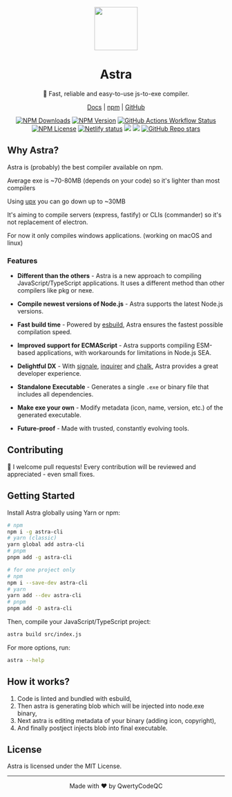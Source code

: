 <p align=center><img src="https://raw.githubusercontent.com/astracompiler/cli/main/astra.png" width="100"/></p>
<h1 align=center>Astra</h1>
<p align=center>🚀 Fast, reliable and easy-to-use js-to-exe compiler.</p>
<p align=center><a href="https://astra-js.netlify.app">Docs</a> | <a href="https://npmjs.com/package/astra-cli">npm</a> | <a href="https://github.com/astracompiler/cli">GitHub</a></p>
<p align=center>
    <a href="#"><img alt="NPM Downloads" src="https://img.shields.io/npm/dw/astra-cli?label="></a>
    <a href="https://npmjs.com/package/astra-cli"><img alt="NPM Version" src="https://img.shields.io/npm/v/astra-cli?label="></a>
    <a href="https://github.com/astracompiler/cli/actions"><img alt="GitHub Actions Workflow Status" src="https://img.shields.io/github/actions/workflow/status/astracompiler/cli/main.yml?label="></a>
    <br/>
    <a href="https://github.com/astracompiler/cli/blob/main/LICENSE"><img alt="NPM License" src="https://img.shields.io/npm/l/astra-cli"></a>
    <a href="https://app.netlify.com/projects/astra-js/deploys"><img alt="Netlify status" src="https://api.netlify.com/api/v1/badges/1737b126-dce7-4d82-9b76-8743c4ec3b67/deploy-status"/></a>
    <a href="https://codecov.io/gh/astracompiler/cli"><img src="https://codecov.io/gh/astracompiler/cli/graph/badge.svg?token=OJVP05V5YB"/></a>
    <a href="https://app.codacy.com/gh/astracompiler/cli/dashboard?utm_source=gh&utm_medium=referral&utm_content=&utm_campaign=Badge_grade"><img src="https://app.codacy.com/project/badge/Grade/a6cdab2a4e974051890141c53ce8bb58"/></a>
    <a href="https://github.com/astracompiler/cli/"><img alt="GitHub Repo stars" src="https://img.shields.io/github/stars/astracompiler/cli"></a>
</p>

## Why Astra?
Astra is (probably) the best compiler available on npm.

Average exe is ~70-80MB (depends on your code) so it's lighter than most compilers

Using [upx](https://github.com/upx/upx) you can go down up to ~30MB

It's aiming to compile servers (express, fastify) or CLIs (commander) so it's not replacement of electron. 

For now it only compiles windows applications. (working on macOS and linux)

### Features
- **Different than the others** - Astra is a new approach to compiling JavaScript/TypeScript applications. It uses a different method than other compilers like pkg or nexe. 

- **Compile newest versions of Node.js** - Astra supports the latest Node.js versions.

- **Fast build time** - Powered by [esbuild](https://npmjs.com/package/esbuild), Astra ensures the fastest possible compilation speed.

- **Improved support for ECMAScript** - Astra supports compiling ESM-based applications, with workarounds for limitations in Node.js SEA.

- **Delightful DX** - With [signale](https://npmjs.com/package/signale), [inquirer](https://www.npmjs.com/package/@inquirer/prompts) and [chalk](https://npmjs.com/package/chalk), Astra provides a great developer experience.

- **Standalone Executable** - Generates a single `.exe` or binary file that includes all dependencies.

- **Make exe your own** - Modify metadata (icon, name, version, etc.) of the generated executable.

- **Future-proof** - Made with trusted, constantly evolving tools.

## Contributing
🤝 I welcome pull requests! Every contribution will be reviewed and appreciated - even small fixes.

## Getting Started
Install Astra globally using Yarn or npm:

```sh
# npm 
npm i -g astra-cli
# yarn (classic)
yarn global add astra-cli
# pnpm
pnpm add -g astra-cli

# for one project only
# npm
npm i --save-dev astra-cli
# yarn
yarn add --dev astra-cli
# pnpm
pnpm add -D astra-cli
```

Then, compile your JavaScript/TypeScript project:

```sh
astra build src/index.js
```

For more options, run:
```sh
astra --help
```

## How it works?
1. Code is linted and bundled with esbuild,
2. Then astra is generating blob which will be injected into node.exe binary,
3. Next astra is editing metadata of your binary (adding icon, copyright),
4. And finally postject injects blob into final executable.

## License
Astra is licensed under the MIT License.

---
<p align=center>Made with ❤️ by QwertyCodeQC</p>

